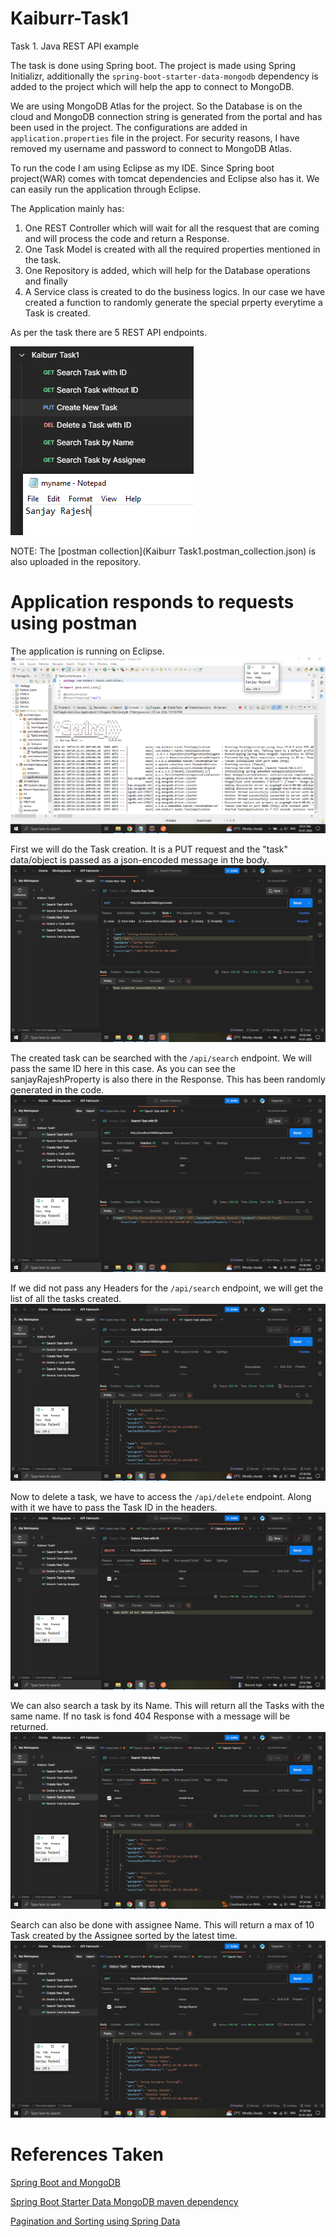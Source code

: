 # Kaiburr-Task1
Task 1. Java REST API example

The task is done using Spring boot. The project is made using Spring Initializr, additionally the `spring-boot-starter-data-mongodb` dependency is added to the project which will help the app to connect to MongoDB.

We are using MongoDB Atlas for the project. So the Database is on the cloud and MongoDB connection string is generated from the portal and has been used in the project. The configurations are added in `application.properties` file in the project. For security reasons, I have removed my username and password to connect to MongoDB Atlas.

To run the code I am using Eclipse as my IDE. Since Spring boot project(WAR) comes with tomcat dependencies and Eclipse also has it. We can easily run the application through Eclipse.

The Application mainly has:

1. One REST Controller which will wait for all the resquest that are coming and will process the code and return a Response.
2. One Task Model is created with all the required properties mentioned in the task.
3. One Repository is added, which will help for the Database operations and finally
4. A Service class is created to do the business logics. In our case we have created a function to randomly generate the special prperty everytime a Task is created.

As per the task there are 5 REST API endpoints.

![Screenshot](screenshots/Postman_reqList.PNG)

NOTE: The [postman collection](Kaiburr Task1.postman_collection.json) is also uploaded in the repository.

# Application responds to requests using postman

The application is running on Eclipse.
![Screenshot](screenshots/appRunningOnEclipse.PNG)

First we will do the Task creation. It is a PUT request and the "task" data/object is passed as a json-encoded message in the body.
![Screenshot](screenshots/TaskCreation.PNG)

The created task can be searched with the `/api/search` endpoint. We will pass the same ID here in this case. As you can see the sanjayRajeshProperty is also there in the Response. This has been randomly generated in the code.
![Screenshot](screenshots/searchTaskWithID.PNG)

If we did not pass any Headers for the `/api/search` endpoint, we will get the list of all the tasks created.
![Screenshot](screenshots/searchTaskWithoutID.PNG)

Now to delete a task, we have to access the `/api/delete` endpoint. Along with it we have to pass the Task ID in the headers.
![Screenshot](screenshots/deleteTask.PNG)

We can also search a task by its Name. This will return all the Tasks with the same name. If no task is fond 404 Response with a message will be returned.
![Screenshot](screenshots/searchByName.PNG)

Search can also be done with assignee Name. This will return a max of 10 Task created by the Assignee sorted by the latest time.
![Screenshot](screenshots/searchByAssignee.PNG)

# References Taken

[Spring Boot and MongoDB](https://www.mongodb.com/compatibility/spring-boot)

[Spring Boot Starter Data MongoDB maven dependency](https://mvnrepository.com/artifact/org.springframework.boot/spring-boot-starter-data-mongodb)

[Pagination and Sorting using Spring Data](https://www.baeldung.com/spring-data-jpa-pagination-sorting)